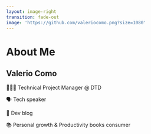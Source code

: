 ```yaml
---
layout: image-right
transition: fade-out
image: 'https://github.com/valeriocomo.png?size=1080'
---
```


# About Me

## Valerio Como

👨🏽‍💻 Technical Project Manager @ DTD

🗣️ Tech speaker

📝 Dev blog

📚 Personal growth & Productivity books consumer